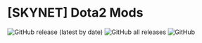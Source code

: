 # [SKYNET] Dota2 Mods
![GitHub release (latest by date)](https://img.shields.io/github/v/release/Hackerprod/SKYNET-Dota2-Mods?style=plastic)
![GitHub all releases](https://img.shields.io/github/downloads/Hackerprod/SKYNET-Dota2-Mods/total?style=plastic)
![GitHub](https://img.shields.io/github/issues/Hackerprod/SKYNET-Dota2-Mods)
